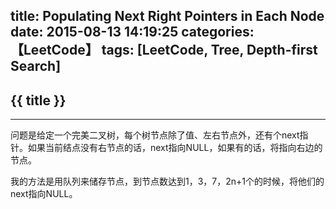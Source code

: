 title: Populating Next Right Pointers in Each Node
date: 2015-08-13 14:19:25
categories: 【LeetCode】
tags: [LeetCode, Tree, Depth-first Search]
---
## {{ title }} ##

---

问题是给定一个完美二叉树，每个树节点除了值、左右节点外，还有个next指针。如果当前结点没有右节点的话，next指向NULL，如果有的话，将指向右边的节点。

我的方法是用队列来储存节点，到节点数达到1，3，7，2n+1个的时候，将他们的next指向NULL。